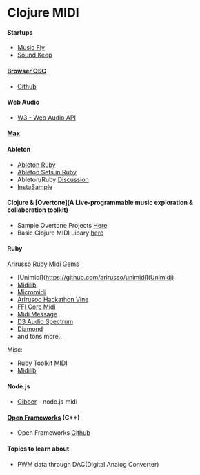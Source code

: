 Clojure MIDI
============

#### Startups
- [Music Fly](http://musicfly.co/)
- [Sound Keep](http://soundkeep.com/)

#### [Browser OSC](https://github.com/TheAlphaNerd/browser-osc)
- [Github](https://github.com/TheAlphaNerd/browser-osc)

#### Web Audio
- [W3 - Web Audio API](https://dvcs.w3.org/hg/audio/raw-file/tip/webaudio/specification.html)

#### [Max](http://cycling74.com/products/max/)

#### Ableton
- [Ableton Ruby](http://crooked-hideout.blogspot.com/2011/11/ableton-live-ruby-hella-sick.html)
- [Ableton Sets in Ruby](http://crooked-hideout.blogspot.com/2012/01/ableton-live-set-is-gzipped-xml-ruby.html)
- Ableton/Ruby [Discussion](https://forum.ableton.com/viewtopic.php?f=4&t=174938)
- [InstaSample](https://github.com/freenerd/InstaSample)

#### Clojure & [Overtone](A Live-programmable music exploration & collaboration toolkit)
- Sample Overtone Projects [Here](https://github.com/overtone)
- Basic Clojure MIDI Libary [here](https://github.com/pcsanwald/clojure-midi)

#### Ruby

Arirusso [Ruby Midi Gems](https://github.com/arirusso?tab=repositories)
- [Unimidi](https://github.com/arirusso/unimidi](Unimidi)
- [Midilib](https://github.com/jimm/midilib)
- [Micromidi](https://github.com/arirusso/micromidi)
- [Arirusoo Hackathon Vine](https://github.com/arirusso/hackathon-vine)
- [FFI Core Midi](https://github.com/arirusso/ffi-coremidi)
- [Midi Message](https://github.com/arirusso/midi-message)
- [D3 Audio Spectrum](https://github.com/arirusso/d3-audio-spectrum)
- [Diamond](https://github.com/arirusso/diamond)
- and tons more..

Misc:
- Ruby Toolkit [MIDI](https://www.ruby-toolbox.com/categories/music___midi)
- [Midilib](https://github.com/jimm/midilib)

#### Node.js
- [Gibber](http://www.charlie-roberts.com)  - node.js midi

#### [Open Frameworks](http://www.openframeworks.cc/) (C++)
- Open Frameworks [Github](https://github.com/openframeworks/openFrameworks)

#### Topics to learn about
- PWM data through DAC(Digital Analog Converter)
